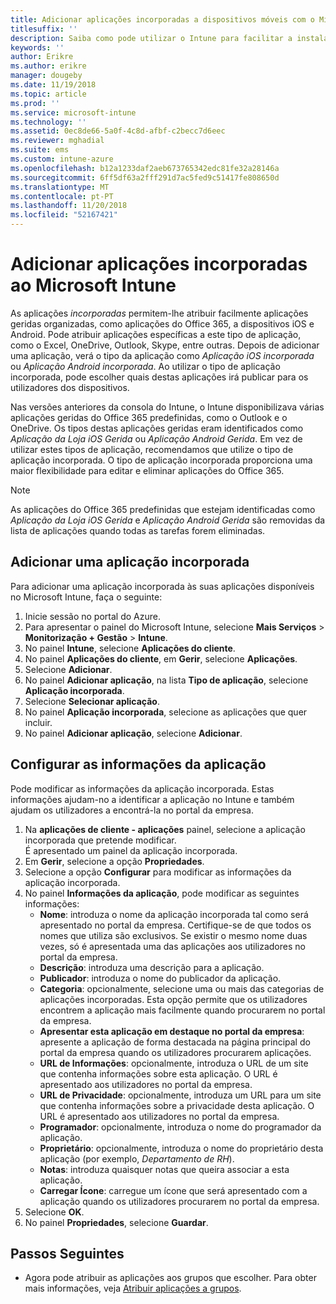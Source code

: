 ```yaml
---
title: Adicionar aplicações incorporadas a dispositivos móveis com o Microsoft Intune
titlesuffix: ''
description: Saiba como pode utilizar o Intune para facilitar a instalação de aplicações incorporadas em dispositivos móveis.
keywords: ''
author: Erikre
ms.author: erikre
manager: dougeby
ms.date: 11/19/2018
ms.topic: article
ms.prod: ''
ms.service: microsoft-intune
ms.technology: ''
ms.assetid: 0ec8de66-5a0f-4c8d-afbf-c2becc7d6eec
ms.reviewer: mghadial
ms.suite: ems
ms.custom: intune-azure
ms.openlocfilehash: b12a1233daf2aeb673765342edc81fe32a28146a
ms.sourcegitcommit: 6ff5df63a2fff291d7ac5fed9c51417fe808650d
ms.translationtype: MT
ms.contentlocale: pt-PT
ms.lasthandoff: 11/20/2018
ms.locfileid: "52167421"
---
```

# <a name="add-built-in-apps-to-microsoft-intune"></a>Adicionar aplicações incorporadas ao Microsoft Intune

As aplicações *incorporadas* permitem-lhe atribuir facilmente aplicações geridas organizadas, como aplicações do Office 365, a dispositivos iOS e Android. Pode atribuir aplicações específicas a este tipo de aplicação, como o Excel, OneDrive, Outlook, Skype, entre outras. Depois de adicionar uma aplicação, verá o tipo da aplicação como *Aplicação iOS incorporada* ou *Aplicação Android incorporada*. Ao utilizar o tipo de aplicação incorporada, pode escolher quais destas aplicações irá publicar para os utilizadores dos dispositivos.

Nas versões anteriores da consola do Intune, o Intune disponibilizava várias aplicações geridas do Office 365 predefinidas, como o Outlook e o OneDrive. Os tipos destas aplicações geridas eram identificados como *Aplicação da Loja iOS Gerida* ou *Aplicação Android Gerida*. Em vez de utilizar estes tipos de aplicação, recomendamos que utilize o tipo de aplicação incorporada. O tipo de aplicação incorporada proporciona uma maior flexibilidade para editar e eliminar aplicações do Office 365.

>[!NOTE]
>As aplicações do Office 365 predefinidas que estejam identificadas como *Aplicação da Loja iOS Gerida* e *Aplicação Android Gerida* são removidas da lista de aplicações quando todas as tarefas forem eliminadas.

## <a name="add-a-built-in-app"></a>Adicionar uma aplicação incorporada

Para adicionar uma aplicação incorporada às suas aplicações disponíveis no Microsoft Intune, faça o seguinte:
1. Inicie sessão no portal do Azure.
2. Para apresentar o painel do Microsoft Intune, selecione **Mais Serviços** > **Monitorização + Gestão** > **Intune**.
3. No painel **Intune**, selecione **Aplicações do cliente**.
4. No painel **Aplicações do cliente**, em **Gerir**, selecione **Aplicações**.
5. Selecione **Adicionar**.
6. No painel **Adicionar aplicação**, na lista **Tipo de aplicação**, selecione **Aplicação incorporada**.
7. Selecione **Selecionar aplicação**.
8. No painel **Aplicação incorporada**, selecione as aplicações que quer incluir.
9. No painel **Adicionar aplicação**, selecione **Adicionar**.


## <a name="configure-app-information"></a>Configurar as informações da aplicação

Pode modificar as informações da aplicação incorporada. Estas informações ajudam-no a identificar a aplicação no Intune e também ajudam os utilizadores a encontrá-la no portal da empresa.
1. Na **aplicações de cliente - aplicações** painel, selecione a aplicação incorporada que pretende modificar.  
    É apresentado um painel da aplicação incorporada.
2. Em **Gerir**, selecione a opção **Propriedades**.
3. Selecione a opção **Configurar** para modificar as informações da aplicação incorporada.
4. No painel **Informações da aplicação**, pode modificar as seguintes informações:
    - **Nome**: introduza o nome da aplicação incorporada tal como será apresentado no portal da empresa. Certifique-se de que todos os nomes que utiliza são exclusivos. Se existir o mesmo nome duas vezes, só é apresentada uma das aplicações aos utilizadores no portal da empresa.
    - **Descrição**: introduza uma descrição para a aplicação. 
    - **Publicador**: introduza o nome do publicador da aplicação.
    - **Categoria**: opcionalmente, selecione uma ou mais das categorias de aplicações incorporadas. Esta opção permite que os utilizadores encontrem a aplicação mais facilmente quando procurarem no portal da empresa.
    - **Apresentar esta aplicação em destaque no portal da empresa**: apresente a aplicação de forma destacada na página principal do portal da empresa quando os utilizadores procurarem aplicações.
    - **URL de Informações**: opcionalmente, introduza o URL de um site que contenha informações sobre esta aplicação. O URL é apresentado aos utilizadores no portal da empresa.
    - **URL de Privacidade**: opcionalmente, introduza um URL para um site que contenha informações sobre a privacidade desta aplicação. O URL é apresentado aos utilizadores no portal da empresa.
    - **Programador**: opcionalmente, introduza o nome do programador da aplicação.
    - **Proprietário**: opcionalmente, introduza o nome do proprietário desta aplicação (por exemplo, *Departamento de RH*).
    - **Notas**: introduza quaisquer notas que queira associar a esta aplicação.
    - **Carregar Ícone**: carregue um ícone que será apresentado com a aplicação quando os utilizadores procurarem no portal da empresa.
4. Selecione **OK**.
5. No painel **Propriedades**, selecione **Guardar**.

## <a name="next-steps"></a>Passos Seguintes

- Agora pode atribuir as aplicações aos grupos que escolher. Para obter mais informações, veja [Atribuir aplicações a grupos](apps-deploy.md).
